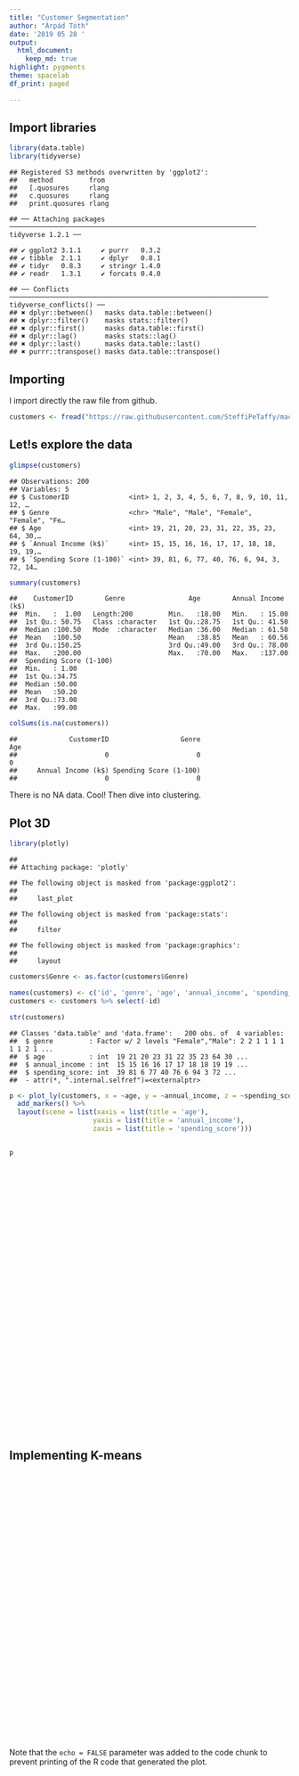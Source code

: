 ```yaml
---
title: "Customer Segmentation"
author: "Árpád Tóth"
date: '2019 05 28 '
output: 
  html_document:
    keep_md: true
highlight: pygments
theme: spacelab
df_print: paged

---
```




## Import libraries


```r
library(data.table)
library(tidyverse)
```

```
## Registered S3 methods overwritten by 'ggplot2':
##   method         from 
##   [.quosures     rlang
##   c.quosures     rlang
##   print.quosures rlang
```

```
## ── Attaching packages ────────────────────────────────────────────────────────────── tidyverse 1.2.1 ──
```

```
## ✔ ggplot2 3.1.1     ✔ purrr   0.3.2
## ✔ tibble  2.1.1     ✔ dplyr   0.8.1
## ✔ tidyr   0.8.3     ✔ stringr 1.4.0
## ✔ readr   1.3.1     ✔ forcats 0.4.0
```

```
## ── Conflicts ───────────────────────────────────────────────────────────────── tidyverse_conflicts() ──
## ✖ dplyr::between()   masks data.table::between()
## ✖ dplyr::filter()    masks stats::filter()
## ✖ dplyr::first()     masks data.table::first()
## ✖ dplyr::lag()       masks stats::lag()
## ✖ dplyr::last()      masks data.table::last()
## ✖ purrr::transpose() masks data.table::transpose()
```



## Importing 

I import directly the raw file from github.


```r
customers <- fread("https://raw.githubusercontent.com/SteffiPeTaffy/machineLearningAZ/master/Machine%20Learning%20A-Z%20Template%20Folder/Part%204%20-%20Clustering/Section%2025%20-%20Hierarchical%20Clustering/Mall_Customers.csv")
```

## Let!s explore the data


```r
glimpse(customers)
```

```
## Observations: 200
## Variables: 5
## $ CustomerID               <int> 1, 2, 3, 4, 5, 6, 7, 8, 9, 10, 11, 12, …
## $ Genre                    <chr> "Male", "Male", "Female", "Female", "Fe…
## $ Age                      <int> 19, 21, 20, 23, 31, 22, 35, 23, 64, 30,…
## $ `Annual Income (k$)`     <int> 15, 15, 16, 16, 17, 17, 18, 18, 19, 19,…
## $ `Spending Score (1-100)` <int> 39, 81, 6, 77, 40, 76, 6, 94, 3, 72, 14…
```

```r
summary(customers)
```

```
##    CustomerID        Genre                Age        Annual Income (k$)
##  Min.   :  1.00   Length:200         Min.   :18.00   Min.   : 15.00    
##  1st Qu.: 50.75   Class :character   1st Qu.:28.75   1st Qu.: 41.50    
##  Median :100.50   Mode  :character   Median :36.00   Median : 61.50    
##  Mean   :100.50                      Mean   :38.85   Mean   : 60.56    
##  3rd Qu.:150.25                      3rd Qu.:49.00   3rd Qu.: 78.00    
##  Max.   :200.00                      Max.   :70.00   Max.   :137.00    
##  Spending Score (1-100)
##  Min.   : 1.00         
##  1st Qu.:34.75         
##  Median :50.00         
##  Mean   :50.20         
##  3rd Qu.:73.00         
##  Max.   :99.00
```

```r
colSums(is.na(customers))
```

```
##             CustomerID                  Genre                    Age 
##                      0                      0                      0 
##     Annual Income (k$) Spending Score (1-100) 
##                      0                      0
```


There is no NA data. Cool! Then dive into clustering.

## Plot 3D 


```r
library(plotly)
```

```
## 
## Attaching package: 'plotly'
```

```
## The following object is masked from 'package:ggplot2':
## 
##     last_plot
```

```
## The following object is masked from 'package:stats':
## 
##     filter
```

```
## The following object is masked from 'package:graphics':
## 
##     layout
```

```r
customers$Genre <- as.factor(customers$Genre)

names(customers) <- c('id', 'genre', 'age', 'annual_income', 'spending_score')
customers <- customers %>% select(-id)

str(customers)
```

```
## Classes 'data.table' and 'data.frame':	200 obs. of  4 variables:
##  $ genre         : Factor w/ 2 levels "Female","Male": 2 2 1 1 1 1 1 1 2 1 ...
##  $ age           : int  19 21 20 23 31 22 35 23 64 30 ...
##  $ annual_income : int  15 15 16 16 17 17 18 18 19 19 ...
##  $ spending_score: int  39 81 6 77 40 76 6 94 3 72 ...
##  - attr(*, ".internal.selfref")=<externalptr>
```

```r
p <- plot_ly(customers, x = ~age, y = ~annual_income, z = ~spending_score, color = ~genre, colors = c('#BF382A', '#0C4B8E')) %>%
  add_markers() %>%
  layout(scene = list(xaxis = list(title = 'age'),
                     yaxis = list(title = 'annual_income'),
                     zaxis = list(title = 'spending_score')))


p
```

<!--html_preserve--><div id="htmlwidget-f3b27010176cecaed872" style="width:672px;height:480px;" class="plotly html-widget"></div>
<script type="application/json" data-for="htmlwidget-f3b27010176cecaed872">{"x":{"visdat":{"d14a158da5d7":["function () ","plotlyVisDat"]},"cur_data":"d14a158da5d7","attrs":{"d14a158da5d7":{"x":{},"y":{},"z":{},"color":{},"colors":["#BF382A","#0C4B8E"],"alpha_stroke":1,"sizes":[10,100],"spans":[1,20],"type":"scatter3d","mode":"markers","inherit":true}},"layout":{"margin":{"b":40,"l":60,"t":25,"r":10},"scene":{"xaxis":{"title":"age"},"yaxis":{"title":"annual_income"},"zaxis":{"title":"spending_score"}},"hovermode":"closest","showlegend":true},"source":"A","config":{"showSendToCloud":false},"data":[{"x":[20,23,31,22,35,23,30,35,58,24,35,35,46,54,45,40,23,21,49,21,42,30,36,20,65,31,49,24,50,27,29,31,49,31,50,51,27,67,54,43,68,32,47,60,60,45,23,49,46,21,55,22,34,50,68,40,32,47,27,23,49,21,66,19,38,18,19,63,49,51,50,38,40,23,31,25,31,29,44,35,57,28,32,32,34,44,38,47,27,30,30,56,29,31,36,33,36,52,30,37,32,29,41,54,41,36,34,32,38,47,35,45],"y":[16,16,17,17,18,18,19,19,20,20,21,23,25,28,28,29,29,30,33,33,34,34,37,37,38,39,39,39,40,40,40,40,42,43,43,44,46,47,47,48,48,48,49,50,50,54,54,54,54,54,57,57,58,58,59,60,60,60,60,62,62,62,63,63,64,65,65,65,65,67,67,67,69,70,70,72,72,73,73,74,75,76,76,77,78,78,78,78,78,78,78,79,79,81,85,86,87,88,88,97,97,98,99,101,103,103,103,103,113,120,120,126],"z":[6,77,40,76,6,94,72,99,15,77,35,98,5,14,32,31,87,73,14,81,17,73,26,75,35,61,28,65,55,47,42,42,52,54,45,50,51,52,59,50,48,47,42,49,56,53,52,42,44,57,58,55,60,46,55,40,42,47,50,41,48,42,50,54,42,48,50,43,59,43,57,40,58,29,77,34,71,88,7,72,5,40,87,74,22,20,76,16,89,78,73,35,83,93,75,95,27,13,86,32,86,88,39,24,17,85,23,69,91,16,79,28],"type":"scatter3d","mode":"markers","name":"Female","marker":{"color":"rgba(191,56,42,1)","line":{"color":"rgba(191,56,42,1)"}},"textfont":{"color":"rgba(191,56,42,1)"},"error_y":{"color":"rgba(191,56,42,1)"},"error_x":{"color":"rgba(191,56,42,1)"},"line":{"color":"rgba(191,56,42,1)"},"frame":null},{"x":[19,21,64,67,37,22,20,52,35,25,31,29,35,60,53,18,24,48,33,59,47,69,53,70,19,63,18,19,70,59,26,40,57,38,67,48,18,48,24,48,20,67,26,49,54,68,66,65,19,27,39,43,40,59,38,47,39,20,32,19,32,25,28,48,34,43,39,37,34,19,50,42,32,40,28,36,36,58,27,59,35,46,30,28,33,32,32,30],"y":[15,15,19,19,20,20,21,23,24,24,25,28,28,30,33,33,38,39,42,43,43,44,46,46,46,48,48,48,49,54,54,54,54,54,54,54,59,60,60,61,61,62,62,62,63,63,63,63,64,67,69,71,71,71,71,71,71,73,73,74,75,77,77,77,78,78,78,78,78,81,85,86,87,87,87,87,87,88,88,93,93,98,99,101,113,126,137,137],"z":[39,81,3,14,13,79,66,29,35,73,73,82,61,4,4,92,92,36,60,60,41,46,46,56,55,51,59,59,55,47,54,48,51,55,41,46,41,49,52,42,49,59,55,56,46,43,48,52,46,56,91,35,95,11,75,9,75,5,73,10,93,12,97,36,90,17,88,1,1,5,26,20,63,13,75,10,92,15,69,14,90,15,97,68,8,74,18,83],"type":"scatter3d","mode":"markers","name":"Male","marker":{"color":"rgba(12,75,142,1)","line":{"color":"rgba(12,75,142,1)"}},"textfont":{"color":"rgba(12,75,142,1)"},"error_y":{"color":"rgba(12,75,142,1)"},"error_x":{"color":"rgba(12,75,142,1)"},"line":{"color":"rgba(12,75,142,1)"},"frame":null}],"highlight":{"on":"plotly_click","persistent":false,"dynamic":false,"selectize":false,"opacityDim":0.2,"selected":{"opacity":1},"debounce":0},"shinyEvents":["plotly_hover","plotly_click","plotly_selected","plotly_relayout","plotly_brushed","plotly_brushing","plotly_clickannotation","plotly_doubleclick","plotly_deselect","plotly_afterplot"],"base_url":"https://plot.ly"},"evals":[],"jsHooks":[]}</script><!--/html_preserve-->


## Implementing K-means



<!--html_preserve--><div id="htmlwidget-7b46e0993b549b584405" style="width:672px;height:480px;" class="plotly html-widget"></div>
<script type="application/json" data-for="htmlwidget-7b46e0993b549b584405">{"x":{"visdat":{"d14a191d8768":["function () ","plotlyVisDat"]},"cur_data":"d14a191d8768","attrs":{"d14a191d8768":{"x":{},"y":{},"z":{},"color":{},"colors":["#BF382A","#0C4B8E"],"alpha_stroke":1,"sizes":[10,100],"spans":[1,20],"type":"scatter3d","mode":"markers","inherit":true}},"layout":{"margin":{"b":40,"l":60,"t":25,"r":10},"scene":{"xaxis":{"title":"age"},"yaxis":{"title":"annual_income"},"zaxis":{"title":"spending_score"}},"hovermode":"closest","showlegend":true},"source":"A","config":{"showSendToCloud":false},"data":[{"x":[39,31,40,38,39,31,29,32,35,32,32,28,32,34,39,38,27,30,30,29,31,36,33,32,28,36,30,27,35,32,29,30,28,36,32,38,35,32,30],"y":[69,70,71,71,71,72,73,73,74,75,76,77,77,78,78,78,78,78,78,79,81,85,86,87,87,87,88,88,93,97,98,99,101,103,103,113,120,126,137],"z":[91,77,95,75,75,71,88,73,72,93,87,97,74,90,88,76,89,78,73,83,93,75,95,63,75,92,86,69,90,86,88,97,68,85,69,91,79,74,83],"type":"scatter3d","mode":"markers","name":"1","marker":{"color":"rgba(191,56,42,1)","line":{"color":"rgba(191,56,42,1)"}},"textfont":{"color":"rgba(191,56,42,1)"},"error_y":{"color":"rgba(191,56,42,1)"},"error_x":{"color":"rgba(191,56,42,1)"},"line":{"color":"rgba(191,56,42,1)"},"frame":null},{"x":[23,59,47,25,20,44,19,57,25,48,34,43,44,47,37,34,56,19,50,42,36,40,36,52,58,59,37,46,41,54,41,34,33,47,45,32],"y":[70,71,71,72,73,73,74,75,77,77,78,78,78,78,78,78,79,81,85,86,87,87,87,88,88,93,97,98,99,101,103,103,113,120,126,137],"z":[29,11,9,34,5,7,10,5,12,36,22,17,20,16,1,1,35,5,26,20,27,13,10,13,15,14,32,15,39,24,17,23,8,16,28,18],"type":"scatter3d","mode":"markers","name":"2","marker":{"color":"rgba(164,64,68,1)","line":{"color":"rgba(164,64,68,1)"}},"textfont":{"color":"rgba(164,64,68,1)"},"error_y":{"color":"rgba(164,64,68,1)"},"error_x":{"color":"rgba(164,64,68,1)"},"line":{"color":"rgba(164,64,68,1)"},"frame":null},{"x":[19,20,31,35,64,67,58,37,35,52,35,46,54,45,40,60,53,49,42,36,65,48,49],"y":[15,16,17,18,19,19,20,20,21,23,24,25,28,28,29,30,33,33,34,37,38,39,39],"z":[39,6,40,6,3,14,15,13,35,29,35,5,14,32,31,4,4,14,17,26,35,36,28],"type":"scatter3d","mode":"markers","name":"3","marker":{"color":"rgba(134,69,93,1)","line":{"color":"rgba(134,69,93,1)"}},"textfont":{"color":"rgba(134,69,93,1)"},"error_y":{"color":"rgba(134,69,93,1)"},"error_x":{"color":"rgba(134,69,93,1)"},"line":{"color":"rgba(134,69,93,1)"},"frame":null},{"x":[50,27,29,31,49,33,31,59,50,47,51,69,27,53,70,19,67,54,63,18,43,68,19,32,70,47,60,60,59,26,45,40,23,49,57,38,67,46,21,48,55,22,34,50,68,18,48,40,32,24,47,27,48,20,23,49,67,26,49,21,66,54,68,66,65,19,38,19,18,19,63,49,51,50,27,38,40,43,28],"y":[40,40,40,40,42,42,43,43,43,43,44,44,46,46,46,46,47,47,48,48,48,48,48,48,49,49,50,50,54,54,54,54,54,54,54,54,54,54,54,54,57,57,58,58,59,59,60,60,60,60,60,60,61,61,62,62,62,62,62,62,63,63,63,63,63,63,64,64,65,65,65,65,67,67,67,67,69,71,76],"z":[55,47,42,42,52,60,54,60,45,41,50,46,51,46,56,55,52,59,51,59,50,48,59,47,55,42,49,56,47,54,53,48,52,42,51,55,41,44,57,46,58,55,60,46,55,41,49,40,42,52,47,50,42,49,41,48,59,55,56,42,50,46,43,48,52,54,42,46,48,50,43,59,43,57,56,40,58,35,40],"type":"scatter3d","mode":"markers","name":"4","marker":{"color":"rgba(96,73,117,1)","line":{"color":"rgba(96,73,117,1)"}},"textfont":{"color":"rgba(96,73,117,1)"},"error_y":{"color":"rgba(96,73,117,1)"},"error_x":{"color":"rgba(96,73,117,1)"},"line":{"color":"rgba(96,73,117,1)"},"frame":null},{"x":[21,23,22,23,30,35,24,22,20,35,25,31,29,35,23,21,18,21,30,20,24,31,24],"y":[15,16,17,18,19,19,20,20,21,23,24,25,28,28,29,30,33,33,34,37,38,39,39],"z":[81,77,76,94,72,99,77,79,66,98,73,73,82,61,87,73,92,81,73,75,92,61,65],"type":"scatter3d","mode":"markers","name":"5","marker":{"color":"rgba(12,75,142,1)","line":{"color":"rgba(12,75,142,1)"}},"textfont":{"color":"rgba(12,75,142,1)"},"error_y":{"color":"rgba(12,75,142,1)"},"error_x":{"color":"rgba(12,75,142,1)"},"line":{"color":"rgba(12,75,142,1)"},"frame":null}],"highlight":{"on":"plotly_click","persistent":false,"dynamic":false,"selectize":false,"opacityDim":0.2,"selected":{"opacity":1},"debounce":0},"shinyEvents":["plotly_hover","plotly_click","plotly_selected","plotly_relayout","plotly_brushed","plotly_brushing","plotly_clickannotation","plotly_doubleclick","plotly_deselect","plotly_afterplot"],"base_url":"https://plot.ly"},"evals":[],"jsHooks":[]}</script><!--/html_preserve-->

Note that the `echo = FALSE` parameter was added to the code chunk to prevent printing of the R code that generated the plot.
